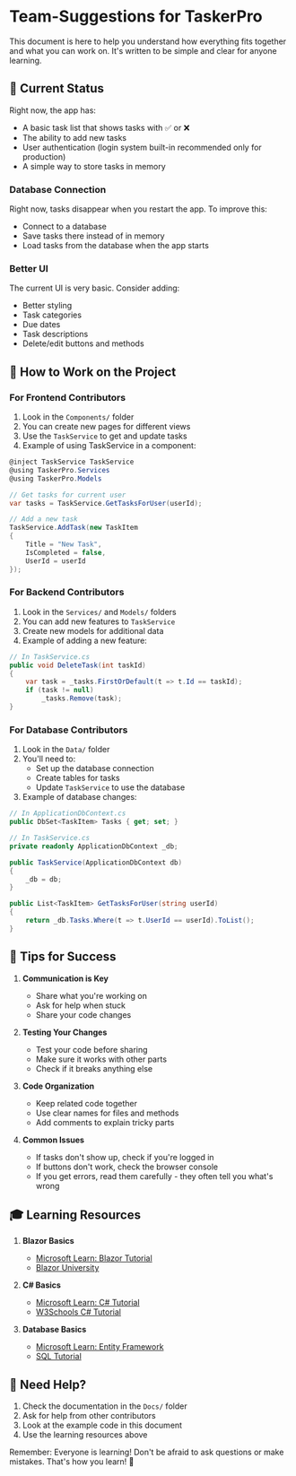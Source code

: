 # Team-Suggestions for TaskerPro

This document is here to help you understand how everything fits together and what you can work on. It's written to be simple and clear for anyone learning.

## 🎯 Current Status

Right now, the app has:
- A basic task list that shows tasks with ✅ or ❌
- The ability to add new tasks
- User authentication (login system built-in recommended only for production)
- A simple way to store tasks in memory

### Database Connection
Right now, tasks disappear when you restart the app. To improve this:
- Connect to a database
- Save tasks there instead of in memory
- Load tasks from the database when the app starts

### Better UI
The current UI is very basic. Consider adding:
- Better styling
- Task categories
- Due dates
- Task descriptions
- Delete/edit buttons and methods

## 👥 How to Work on the Project

### For Frontend Contributors
1. Look in the `Components/` folder
2. You can create new pages for different views
3. Use the `TaskService` to get and update tasks
4. Example of using TaskService in a component:
```csharp
@inject TaskService TaskService
@using TaskerPro.Services
@using TaskerPro.Models

// Get tasks for current user
var tasks = TaskService.GetTasksForUser(userId);

// Add a new task
TaskService.AddTask(new TaskItem 
{
    Title = "New Task",
    IsCompleted = false,
    UserId = userId
});
```

### For Backend Contributors
1. Look in the `Services/` and `Models/` folders
2. You can add new features to `TaskService`
3. Create new models for additional data
4. Example of adding a new feature:
```csharp
// In TaskService.cs
public void DeleteTask(int taskId)
{
    var task = _tasks.FirstOrDefault(t => t.Id == taskId);
    if (task != null)
        _tasks.Remove(task);
}
```

### For Database Contributors
1. Look in the `Data/` folder
2. You'll need to:
   - Set up the database connection
   - Create tables for tasks
   - Update `TaskService` to use the database
3. Example of database changes:
```csharp
// In ApplicationDbContext.cs
public DbSet<TaskItem> Tasks { get; set; }

// In TaskService.cs
private readonly ApplicationDbContext _db;

public TaskService(ApplicationDbContext db)
{
    _db = db;
}

public List<TaskItem> GetTasksForUser(string userId)
{
    return _db.Tasks.Where(t => t.UserId == userId).ToList();
}
```

## 📝 Tips for Success

1. **Communication is Key**
   - Share what you're working on
   - Ask for help when stuck
   - Share your code changes

2. **Testing Your Changes**
   - Test your code before sharing
   - Make sure it works with other parts
   - Check if it breaks anything else

3. **Code Organization**
   - Keep related code together
   - Use clear names for files and methods
   - Add comments to explain tricky parts

4. **Common Issues**
   - If tasks don't show up, check if you're logged in
   - If buttons don't work, check the browser console
   - If you get errors, read them carefully - they often tell you what's wrong

## 🎓 Learning Resources

1. **Blazor Basics**
   - [Microsoft Learn: Blazor Tutorial](https://learn.microsoft.com/en-us/aspnet/core/blazor/tutorials/build-a-blazor-app)
   - [Blazor University](https://blazor-university.com/)

2. **C# Basics**
   - [Microsoft Learn: C# Tutorial](https://learn.microsoft.com/en-us/dotnet/csharp/tour-of-csharp/)
   - [W3Schools C# Tutorial](https://www.w3schools.com/cs/index.php)

3. **Database Basics**
   - [Microsoft Learn: Entity Framework](https://learn.microsoft.com/en-us/ef/core/get-started/overview/first-app)
   - [SQL Tutorial](https://www.w3schools.com/sql/)

## 🤝 Need Help?

1. Check the documentation in the `Docs/` folder
2. Ask for help from other contributors
3. Look at the example code in this document
4. Use the learning resources above

Remember: Everyone is learning! Don't be afraid to ask questions or make mistakes. That's how you learn! 🌟 